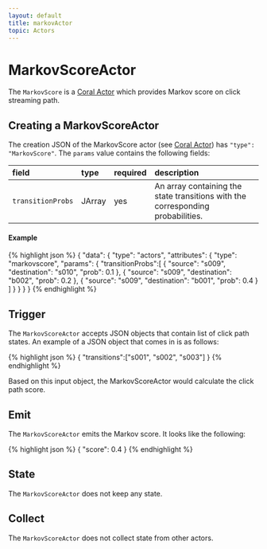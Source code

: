 ```yaml
---
layout: default
title: markovActor
topic: Actors
---
```

<!--
   Licensed to the Apache Software Foundation (ASF) under one or more
   contributor license agreements.  See the NOTICE file distributed with
   this work for additional information regarding copyright ownership.
   The ASF licenses this file to You under the Apache License, Version 2.0
   (the "License"); you may not use this file except in compliance with
   the License.  You may obtain a copy of the License at

       http://www.apache.org/licenses/LICENSE-2.0

   Unless required by applicable law or agreed to in writing, software
   distributed under the License is distributed on an "AS IS" BASIS,
   WITHOUT WARRANTIES OR CONDITIONS OF ANY KIND, either express or implied.
   See the License for the specific language governing permissions and
   limitations under the License.
-->

# MarkovScoreActor
The `MarkovScore` is a [Coral Actor](https://github.com/coral-streaming/coral/wiki/Coral-Actors) which provides Markov score on click streaming path.

## Creating a MarkovScoreActor
The creation JSON of the MarkovScore actor (see [Coral Actor](https://github.com/coral-streaming/coral/wiki/Coral-Actors)) has `"type": "MarkovScore"`.
The `params` value contains the following fields:

field  | type | required | description
:----- | :---- | :--- | :------------
`transitionProbs` | JArray | yes | An array containing the state transitions with the corresponding probabilities.

#### Example
{% highlight json %}
{
  "data": {
      "type": "actors",
      "attributes": {
          "type": "markovscore",
          "params": {
              "transitionProbs":[
                  {
                    "source": "s009",
                    "destination": "s010",
                    "prob": 0.1
                  }, {
                    "source": "s009",
                    "destination": "b002",
                    "prob": 0.2
                  }, {
                   "source": "s009",
                   "destination": "b001",
                   "prob": 0.4
                  }
              ]
          }
      }
  }
}
{% endhighlight %}

## Trigger
The `MarkovScoreActor` accepts JSON objects that contain list of click path states.
An example of a JSON object that comes in is as follows:

{% highlight json %}
{
  "transitions":["s001", "s002", "s003"]
}
{% endhighlight %}

Based on this input object, the MarkovScoreActor would calculate the click path score.


## Emit
The `MarkovScoreActor` emits the Markov score. It looks like the following:

{% highlight json %}
{
   "score": 0.4
}
{% endhighlight %}

## State
The `MarkovScoreActor` does not keep any state.

## Collect
The `MarkovScoreActor` does not collect state from other actors.
